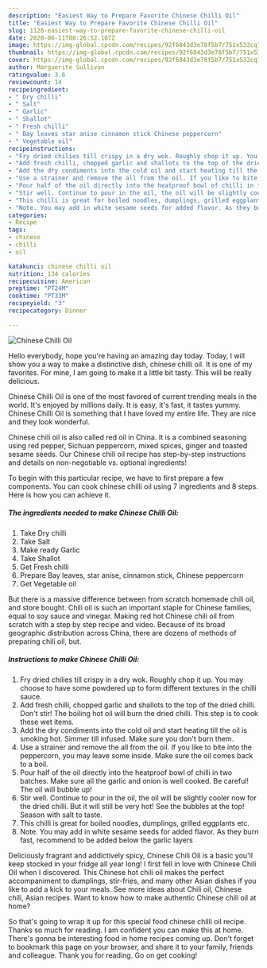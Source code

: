 ```yaml
---
description: "Easiest Way to Prepare Favorite Chinese Chilli Oil"
title: "Easiest Way to Prepare Favorite Chinese Chilli Oil"
slug: 1128-easiest-way-to-prepare-favorite-chinese-chilli-oil
date: 2020-06-11T08:26:52.107Z
image: https://img-global.cpcdn.com/recipes/92f6843d3e78f5b7/751x532cq70/chinese-chilli-oil-recipe-main-photo.jpg
thumbnail: https://img-global.cpcdn.com/recipes/92f6843d3e78f5b7/751x532cq70/chinese-chilli-oil-recipe-main-photo.jpg
cover: https://img-global.cpcdn.com/recipes/92f6843d3e78f5b7/751x532cq70/chinese-chilli-oil-recipe-main-photo.jpg
author: Marguerite Sullivan
ratingvalue: 3.6
reviewcount: 14
recipeingredient:
- " Dry chilli"
- " Salt"
- " Garlic"
- " Shallot"
- " Fresh chilli"
- " Bay leaves star anise cinnamon stick Chinese peppercorn"
- " Vegetable oil"
recipeinstructions:
- "Fry dried chilies till crispy in a dry wok. Roughly chop it up. You may choose to have some powdered up to form different textures in the chilli sauce."
- "Add fresh chilli, chopped garlic and shallots to the top of the dried chilli. Don&#39;t stir! The boiling hot oil will burn the dried chilli. This step is to cook these wet items."
- "Add the dry condiments into the cold oil and start heating till the oil is smoking hot. Simmer till infused. Make sure you don&#39;t burn them."
- "Use a strainer and remove the all from the oil. If you like to bite into the peppercorn, you may leave some inside. Make sure the oil comes back to a boil."
- "Pour half of the oil directly into the heatproof bowl of chilli in two batches. Make sure all the garlic and onion is well cooked. Be careful! The oil will bubble up!"
- "Stir well. Continue to pour in the oil, the oil will be slightly cooler now for the dried chilli. But it will still be very hot! See the bubbles at the top! Season with salt to taste."
- "This chilli is great for boiled noodles, dumplings, grilled eggplants etc."
- "Note. You may add in white sesame seeds for added flavor. As they burn fast, recommend to be added below the garlic layers"
categories:
- Recipe
tags:
- chinese
- chilli
- oil

katakunci: chinese chilli oil 
nutrition: 134 calories
recipecuisine: American
preptime: "PT24M"
cooktime: "PT33M"
recipeyield: "3"
recipecategory: Dinner

---
```



![Chinese Chilli Oil](https://img-global.cpcdn.com/recipes/92f6843d3e78f5b7/751x532cq70/chinese-chilli-oil-recipe-main-photo.jpg)

Hello everybody, hope you're having an amazing day today. Today, I will show you a way to make a distinctive dish, chinese chilli oil. It is one of my favorites. For mine, I am going to make it a little bit tasty. This will be really delicious.

Chinese Chilli Oil is one of the most favored of current trending meals in the world. It's enjoyed by millions daily. It is easy, it's fast, it tastes yummy. Chinese Chilli Oil is something that I have loved my entire life. They are nice and they look wonderful.

Chinese chili oil is also called red oil in China. It is a combined seasoning using red pepper, Sichuan peppercorn, mixed spices, ginger and toasted sesame seeds. Our Chinese chili oil recipe has step-by-step instructions and details on non-negotiable vs. optional ingredients!


To begin with this particular recipe, we have to first prepare a few components. You can cook chinese chilli oil using 7 ingredients and 8 steps. Here is how you can achieve it.

<!--inarticleads1-->

##### The ingredients needed to make Chinese Chilli Oil:

1. Take  Dry chilli
1. Take  Salt
1. Make ready  Garlic
1. Take  Shallot
1. Get  Fresh chilli
1. Prepare  Bay leaves, star anise, cinnamon stick, Chinese peppercorn
1. Get  Vegetable oil


But there is a massive difference between from scratch homemade chili oil, and store bought. Chili oil is such an important staple for Chinese families, equal to soy sauce and vinegar. Making red hot Chinese chili oil from scratch with a step by step recipe and video. Because of its broad geographic distribution across China, there are dozens of methods of preparing chili oil, but. 

<!--inarticleads2-->

##### Instructions to make Chinese Chilli Oil:

1. Fry dried chilies till crispy in a dry wok. Roughly chop it up. You may choose to have some powdered up to form different textures in the chilli sauce.
1. Add fresh chilli, chopped garlic and shallots to the top of the dried chilli. Don&#39;t stir! The boiling hot oil will burn the dried chilli. This step is to cook these wet items.
1. Add the dry condiments into the cold oil and start heating till the oil is smoking hot. Simmer till infused. Make sure you don&#39;t burn them.
1. Use a strainer and remove the all from the oil. If you like to bite into the peppercorn, you may leave some inside. Make sure the oil comes back to a boil.
1. Pour half of the oil directly into the heatproof bowl of chilli in two batches. Make sure all the garlic and onion is well cooked. Be careful! The oil will bubble up!
1. Stir well. Continue to pour in the oil, the oil will be slightly cooler now for the dried chilli. But it will still be very hot! See the bubbles at the top! Season with salt to taste.
1. This chilli is great for boiled noodles, dumplings, grilled eggplants etc.
1. Note. You may add in white sesame seeds for added flavor. As they burn fast, recommend to be added below the garlic layers


Deliciously fragrant and addictively spicy, Chinese Chili Oil is a basic you&#39;ll keep stocked in your fridge all year long! I first fell in love with Chinese Chili Oil when I discovered. This Chinese hot chili oil makes the perfect accompaniment to dumplings, stir-fries, and many other Asian dishes if you like to add a kick to your meals. See more ideas about Chili oil, Chinese chili, Asian recipes. Want to know how to make authentic Chinese chili oil at home? 

So that's going to wrap it up for this special food chinese chilli oil recipe. Thanks so much for reading. I am confident you can make this at home. There's gonna be interesting food in home recipes coming up. Don't forget to bookmark this page on your browser, and share it to your family, friends and colleague. Thank you for reading. Go on get cooking!
